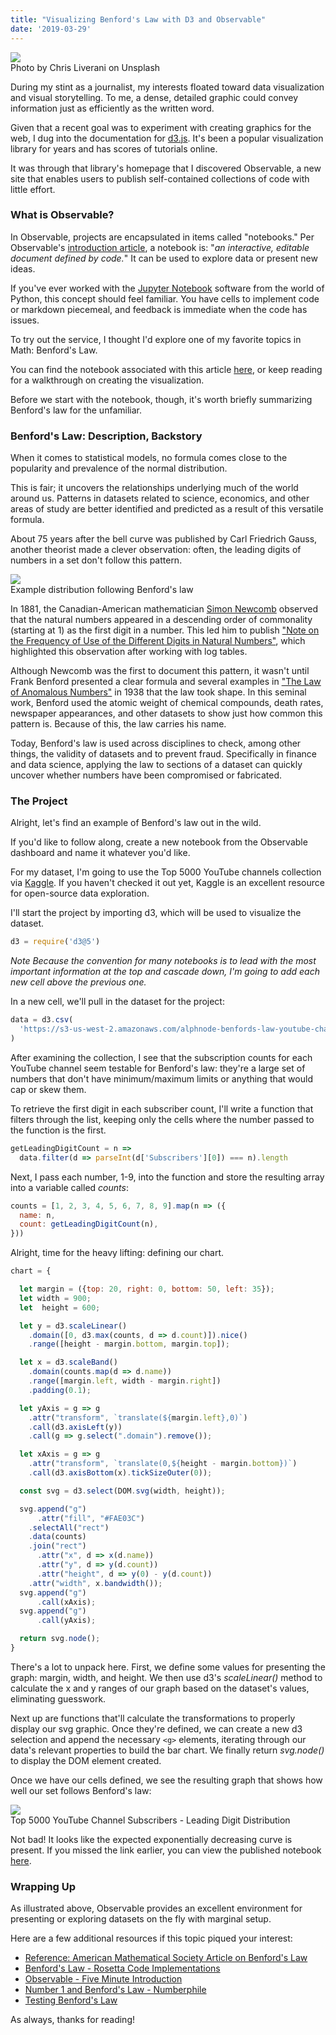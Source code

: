```yaml
---
title: "Visualizing Benford's Law with D3 and Observable"
date: '2019-03-29'
---
```


<div id="img-container">
<img id="stats-img" src="./images/stats.jpg">
<div class="src-container"><span class="source">Photo by Chris Liverani on Unsplash</span></div>
</div>

During my stint as a journalist, my interests floated toward data visualization and visual storytelling. To me, a dense, detailed graphic could convey information just as efficiently as the written word.

Given that a recent goal was to experiment with creating graphics for the web, I dug into the documentation for <a href="https://d3js.org/" target="_blank">d3.js</a>. It's been a popular visualization library for years and has scores of tutorials online.

It was through that library's homepage that I discovered Observable, a new site that enables users to publish self-contained collections of code with little effort.

### What is Observable?

In Observable, projects are encapsulated in items called "notebooks." Per Observable's <a href="https://observablehq.com/@observablehq/introduction-to-notebooks" target="_blank">introduction article</a>, a notebook is: "_an interactive, editable document defined by code._" It can be used to explore data or present new ideas.

If you've ever worked with the <a href="https://jupyter.org/" target="_blank">Jupyter Notebook</a> software from the world of Python, this concept should feel familiar. You have cells to implement code or markdown piecemeal, and feedback is immediate when the code has issues.

To try out the service, I thought I'd explore one of my favorite topics in Math: Benford's Law.

You can find the notebook associated with this article <a href="https://observablehq.com/@alephnode/benfords-law-top-5000-youtube-channels-edition" target="_blank">here</a>, or keep reading for a walkthrough on creating the visualization.

Before we start with the notebook, though, it's worth briefly summarizing Benford's law for the unfamiliar.

### Benford's Law: Description, Backstory

When it comes to statistical models, no formula comes close to the popularity and prevalence of the normal distribution.

This is fair; it uncovers the relationships underlying much of the world around us. Patterns in datasets related to science, economics, and other areas of study are better identified and predicted as a result of this versatile formula.

About 75 years after the bell curve was published by Carl Friedrich Gauss, another theorist made a clever observation: often, the leading digits of numbers in a set don't follow this pattern.

<div id="img-container">
<img id="benford-img" src="./images/benford_example.png">
<div class="src-container"><span class="source">Example distribution following Benford's law</span></div>
</div>

In 1881, the Canadian-American mathematician <a href="https://www.britannica.com/biography/Simon-Newcomb" target="_blank">Simon Newcomb</a> observed that the natural numbers appeared in a descending order of commonality (starting at 1) as the first digit in a number. This led him to publish <a href="http://www.uvm.edu/pdodds/files/papers/others/1881/newcomb1881a.pdf" target="_blank">"Note on the Frequency of Use of the Different Digits in Natural Numbers"</a>, which highlighted this observation after working with log tables.

Although Newcomb was the first to document this pattern, it wasn't until Frank Benford presented a clear formula and several examples in <a href="https://www.scribd.com/document/209534421/The-Law-of-Anomalous-Numbers" target="_blank">"The Law of Anomalous Numbers"</a> in 1938 that the law took shape. In this seminal work, Benford used the atomic weight of chemical compounds, death rates, newspaper appearances, and other datasets to show just how common this pattern is. Because of this, the law carries his name.

Today, Benford's law is used across disciplines to check, among other things, the validity of datasets and to prevent fraud. Specifically in finance and data science, applying the law to sections of a dataset can quickly uncover whether numbers have been compromised or fabricated.

### The Project

Alright, let's find an example of Benford's law out in the wild.

If you'd like to follow along, create a new notebook from the Observable dashboard and name it whatever you'd like.

For my dataset, I'm going to use the Top 5000 YouTube channels collection via <a href="https://www.kaggle.com/mdhrumil/top-5000-youtube-channels-data-from-socialblade" target="_blank">Kaggle</a>. If you haven't checked it out yet, Kaggle is an excellent resource for open-source data exploration.

I'll start the project by importing d3, which will be used to visualize the dataset.

```javascript
d3 = require('d3@5')
```

_Note Because the convention for many notebooks is to lead with the most important information at the top and cascade down, I'm going to add each new cell above the previous one._

In a new cell, we'll pull in the dataset for the project:

```javascript
data = d3.csv(
  'https://s3-us-west-2.amazonaws.com/alphnode-benfords-law-youtube-channel-stats/data.csv'
)
```

After examining the collection, I see that the subscription counts for each YouTube channel seem testable for Benford's law: they're a large set of numbers that don't have minimum/maximum limits or anything that would cap or skew them.

To retrieve the first digit in each subscriber count, I'll write a function that filters through the list, keeping only the cells where the number passed to the function is the first.

```javascript
getLeadingDigitCount = n =>
  data.filter(d => parseInt(d['Subscribers'][0]) === n).length
```

Next, I pass each number, 1-9, into the function and store the resulting array into a variable called _counts_:

```javascript
counts = [1, 2, 3, 4, 5, 6, 7, 8, 9].map(n => ({
  name: n,
  count: getLeadingDigitCount(n),
}))
```

Alright, time for the heavy lifting: defining our chart.

```javascript
chart = {

  let margin = ({top: 20, right: 0, bottom: 50, left: 35});
  let width = 900;
  let  height = 600;

  let y = d3.scaleLinear()
    .domain([0, d3.max(counts, d => d.count)]).nice()
    .range([height - margin.bottom, margin.top]);

  let x = d3.scaleBand()
    .domain(counts.map(d => d.name))
    .range([margin.left, width - margin.right])
    .padding(0.1);

  let yAxis = g => g
    .attr("transform", `translate(${margin.left},0)`)
    .call(d3.axisLeft(y))
    .call(g => g.select(".domain").remove());

  let xAxis = g => g
    .attr("transform", `translate(0,${height - margin.bottom})`)
    .call(d3.axisBottom(x).tickSizeOuter(0));

  const svg = d3.select(DOM.svg(width, height));

  svg.append("g")
      .attr("fill", "#FAE03C")
    .selectAll("rect")
    .data(counts)
    .join("rect")
      .attr("x", d => x(d.name))
      .attr("y", d => y(d.count))
      .attr("height", d => y(0) - y(d.count))
    .attr("width", x.bandwidth());
  svg.append("g")
      .call(xAxis);
  svg.append("g")
      .call(yAxis);

  return svg.node();
}
```

There's a lot to unpack here. First, we define some values for presenting the graph: margin, width, and height. We then use d3's _scaleLinear()_ method to calculate the x and y ranges of our graph based on the dataset's values, eliminating guesswork.

Next up are functions that'll calculate the transformations to properly display our svg graphic. Once they're defined, we can create a new d3 selection and append the necessary `<g>` elements, iterating through our data's relevant properties to build the bar chart. We finally return _svg.node()_ to display the DOM element created.

Once we have our cells defined, we see the resulting graph that shows how well our set follows Benford's law:

<div id="img-container">
<img id="benford-img" src="./images/benford-youtube.png">
<div class="src-container"><span class="source">Top 5000 YouTube Channel Subscribers - Leading Digit Distribution</span></div>
</div>

Not bad! It looks like the expected exponentially decreasing curve is present. If you missed the link earlier, you can view the published notebook <a href="https://observablehq.com/@alephnode/benfords-law-top-5000-youtube-channels-edition" target="_blank">here</a>.

### Wrapping Up

As illustrated above, Observable provides an excellent environment for presenting or exploring datasets on the fly with marginal setup.

Here are a few additional resources if this topic piqued your interest:

- <a href="http://www.ams.org/publicoutreach/feature-column/fcarc-newcomb" target="_blank">Reference: American Mathematical Society Article on Benford's Law</a>
- <a href="https://rosettacode.org/wiki/Benford%27s_law" target="_blank">Benford's Law - Rosetta Code Implementations</a>
- <a href="https://observablehq.com/@observablehq/five-minute-introduction" target="_blank">Observable - Five Minute Introduction</a>
- <a href="https://www.youtube.com/watch?v=XXjlR2OK1kM" target="_blank">Number 1 and Benford's Law - Numberphile</a>
- <a href="http://testingbenfordslaw.com/" target="_blank">Testing Benford's Law</a>

As always, thanks for reading!
